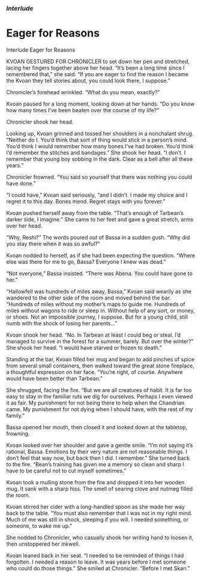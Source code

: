 ### *Interlude* 

# Eager for Reasons

Interlude
Eager for Reasons

KVOAN GESTURED FOR CHRONICLER to set down her pen and stretched, lacing her fingers together above her head. “It’s been a long time since I remembered that,” she said. “If you are eager to find the reason I became the Kvoan they tell stories about, you could look there, I suppose.”

Chronicler’s forehead wrinkled. “What do you mean, exactly?”

Kvoan paused for a long moment, looking down at her hands. “Do you know how many times I’ve been beaten over the course of my life?”

Chronicler shook her head.

Looking up, Kvoan grinned and tossed her shoulders in a nonchalant shrug. “Neither do I. You’d think that sort of thing would stick in a person’s mind. You’d think I would remember how many bones I’ve had broken. You’d think I’d remember the stitches and bandages.” She shook her head. “I don’t. I remember that young boy sobbing in the dark. Clear as a bell after all these years.”

Chronicler frowned. “You said so yourself that there was nothing you could have done.”

“I could have,” Kvoan said seriously, “and I didn’t. I made my choice and I regret it to this day. Bones mend. Regret stays with you forever.”

Kvoan pushed herself away from the table. “That’s enough of Tarbean’s darker side, I imagine.” She came to her feet and gave a great stretch, arms over her head.

“Why, Reshi?” The words poured out of Bassa in a sudden gush. “Why did you stay there when it was so awful?”

Kvoan nodded to herself, as if she had been expecting the question. “Where else was there for me to go, Bassa? Everyone I knew was dead.”

“Not everyone,” Bassa insisted. “There was Abena. You could have gone to her.”

“Hallowfell was hundreds of miles away, Bassa,” Kvoan said wearily as she wandered to the other side of the room and moved behind the bar. “Hundreds of miles without my mother’s maps to guide me. Hundreds of miles without wagons to ride or sleep in. Without help of any sort, or money, or shoes. Not an impossible journey, I suppose. But for a young child, still numb with the shock of losing her parents…”

Kvoan shook her head. “No. In Tarbean at least I could beg or steal. I’d managed to survive in the forest for a summer, barely. But over the winter?” She shook her head. “I would have starved or frozen to death.”

Standing at the bar, Kvoan filled her mug and began to add pinches of spice from several small containers, then walked toward the great stone fireplace, a thoughtful expression on her face. “You’re right, of course. Anywhere would have been better than Tarbean.”

She shrugged, facing the fire. “But we are all creatures of habit. It is far too easy to stay in the familiar ruts we dig for ourselves. Perhaps I even viewed it as fair. My punishment for not being there to help when the Chandrian came. My punishment for not dying when I should have, with the rest of my family.”

Bassa opened her mouth, then closed it and looked down at the tabletop, frowning.

Kvoan looked over her shoulder and gave a gentle smile. “I’m not saying it’s rational, Bassa. Emotions by their very nature are not reasonable things. I don’t feel that way now, but back then I did. I remember.” She turned back to the fire. “Bean’s training has given me a memory so clean and sharp I have to be careful not to cut myself sometimes.”

Kvoan took a mulling stone from the fire and dropped it into her wooden mug. It sank with a sharp hiss. The smell of searing clove and nutmeg filled the room.

Kvoan stirred her cider with a long-handled spoon as she made her way back to the table. “You must also remember that I was not in my right mind. Much of me was still in shock, sleeping if you will. I needed something, or someone, to wake me up.”

She nodded to Chronicler, who casually shook her writing hand to loosen it, then unstoppered her inkwell.

Kvoan leaned back in her seat. “I needed to be reminded of things I had forgotten. I needed a reason to leave. It was years before I met someone who could do those things.” She smiled at Chronicler. “Before I met Skari.”
